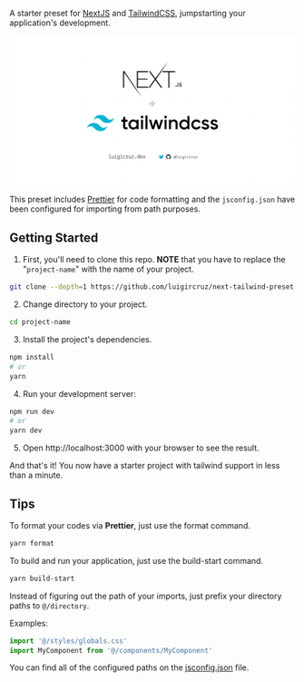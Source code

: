 A starter preset for [NextJS](https://nextjs.org) and [TailwindCSS](https://tailwindcss.com), jumpstarting your application's development.

![Homepage View](./public/og-next-tailwind-preset.png)

This preset includes [Prettier](https://prettier.io) for code formatting and the `jsconfig.json` have been configured for importing from path purposes.

## Getting Started

1. First, you'll need to clone this repo. **NOTE** that you have to replace the "`project-name`" with the name of your project.

```bash
git clone --depth=1 https://github.com/luigircruz/next-tailwind-preset.git project-name
```

2. Change directory to your project.

```bash
cd project-name
```

3. Install the project's dependencies.

```bash
npm install
# or
yarn
```

4. Run your development server:

```bash
npm run dev
# or
yarn dev
```

5. Open http://localhost:3000 with your browser to see the result. 

And that's it! You now have a starter project with tailwind support in less than a minute.

## Tips

To format your codes via **Prettier**, just use the format command.

```bash
yarn format
```

To build and run your application, just use the build-start command.

```bash
yarn build-start
```

Instead of figuring out the path of your imports, just prefix your directory paths to `@/directory`.

Examples:

```js
import '@/styles/globals.css'
import MyComponent from '@/components/MyComponent'
```

You can find all of the configured paths on the [jsconfig.json](./jsconfig.json) file.